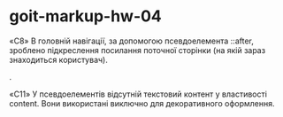 # goit-markup-hw-04

«C8» В головній навігації, за допомогою псевдоелемента ::after, зроблено підкреслення посилання поточної сторінки (на якій зараз знаходиться користувач).

.

«C11» У псевдоелементів відсутній текстовий контент у властивості content. Вони використані виключно для декоративного оформлення.
